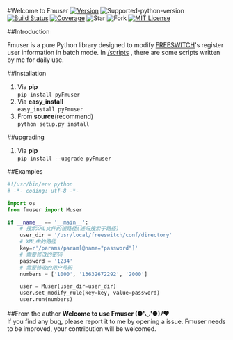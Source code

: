 #Welcome to Fmuser
[![Version][version-badge]][version-link] ![Supported-python-version][python27-badge] [![Build Status][travis-badge]][travis-link]  [![Coverage][coverage-badge]][coverage-link] ![Star][stars] ![Fork][forks] [![MIT License][license-badge]](LICENSE.md)

##Introduction

Fmuser is a pure Python library designed to modify [FREESWITCH](https://freeswitch.org/)'s register user information in batch mode.
In [/scripts](https://github.com/sudaning/Fmuser/tree/master/scripts) , there are some scripts written by me for daily use.

##Installation
1. Via **pip**  
```pip install pyFmuser```  
2. Via **easy_install**  
```easy_install pyFmuser```  
3. From **source**(recommend)   
```python setup.py install```  

##upgrading
1. Via **pip**  
```pip install --upgrade pyFmuser```

##Examples
```python
#!/usr/bin/env python 
# -*- coding: utf-8 -*- 

import os
from fmuser import Muser

if __name__ == '__main__':
	# 搜索XML文件的根路径(递归搜索子路径)
	user_dir = '/usr/local/freeswitch/conf/directory'
	# XML中的路径
	key=r'/params/param[@name="password"]'
	# 需要修改的密码
	password = '1234'
	# 需要修改的用户号码
	numbers = ['1000', '13632672292', '2000']

	user = Muser(user_dir=user_dir)
	user.set_modify_rule(key=key, value=password)
	user.run(numbers)
```

##From the author
**Welcome to use Fmuser (●'◡'●)ﾉ♥**  
If you find any bug, please report it to me by opening a issue.
Fmuser needs to be improved, your contribution will be welcomed.

[version-badge]:   https://img.shields.io/pypi/v/pyFmuser.svg?label=pypi
[version-link]:    https://pypi.python.org/pypi/pyFmuser/
[python27-badge]:  https://img.shields.io/badge/python-2.7-green.svg
[stars]:           https://img.shields.io/github/stars/sudaning/Fmuser.svg
[forks]:           https://img.shields.io/github/forks/sudaning/Fmuser.svg
[travis-badge]:    https://img.shields.io/travis/sudaning/Fmuser.svg
[travis-link]:     https://travis-ci.org/sudaning/Fmuser
[coverage-badge]:  https://img.shields.io/coveralls/sudaning/Fmuser.svg
[coverage-link]:   https://coveralls.io/github/sudaning/Fmuser
[license-badge]:   https://img.shields.io/badge/license-MIT-007EC7.svg


